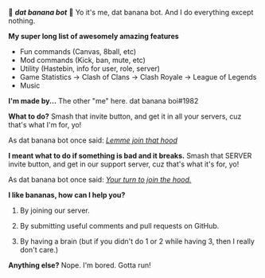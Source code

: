 🍌 ***dat banana bot*** 🍌
Yo it's me, dat banana bot. And I do everything except nothing.

**My super long list of awesomely amazing features**
- Fun commands (Canvas, 8ball, etc)
- Mod commands (Kick, ban, mute, etc)
- Utility (Hastebin, info for user, role, server)
- Game Statistics
-> Clash of Clans
-> Clash Royale
-> League of Legends
- Music

**I'm made by...**
The other "me" here. dat banana boi#1982

**What to do?**
Smash that invite button, and get it in all your servers, cuz that's what I'm for, yo!

As dat banana bot once said: [*Lemme join that hood*](https://discordapp.com/oauth2/authorize?client_id=388476336777461770&scope=bot&permissions=8)

**I meant what to do if something is bad and it breaks.**
Smash that SERVER invite button, and get in our support server, cuz that's what it's for, yo!

As dat banana bot once said: [*Your turn to join the hood.*](https://discord.gg/SgxjVbH)

**I like bananas, how can I help you?**
1) By joining our server.

2) By submitting useful comments and pull requests on GitHub.

3) By having a brain (but if you didn't do 1 or 2 while having 3, then I really don't care.)

**Anything else?**
Nope. I'm bored. Gotta run!
